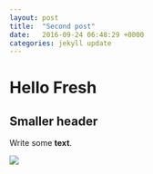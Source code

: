 ```yaml
---
layout: post
title:  "Second post"
date:   2016-09-24 06:48:29 +0000
categories: jekyll update
---
```


# Hello Fresh
## Smaller header

Write some **text**.

![](https://upload.wikimedia.org/wikipedia/commons/e/e2/2015_0718_K%C3%A4sesp%C3%A4tzle_S%C3%B6lden.jpg)